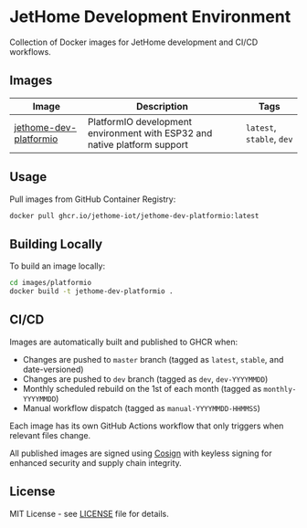 # JetHome Development Environment

Collection of Docker images for JetHome development and CI/CD workflows.

## Images

| Image | Description | Tags |
|-------|-------------|------|
| [jethome-dev-platformio](./images/platformio/) | PlatformIO development environment with ESP32 and native platform support | `latest`, `stable`, `dev` |

## Usage

Pull images from GitHub Container Registry:

```bash
docker pull ghcr.io/jethome-iot/jethome-dev-platformio:latest
```

## Building Locally

To build an image locally:

```bash
cd images/platformio
docker build -t jethome-dev-platformio .
```

## CI/CD

Images are automatically built and published to GHCR when:
- Changes are pushed to `master` branch (tagged as `latest`, `stable`, and date-versioned)
- Changes are pushed to `dev` branch (tagged as `dev`, `dev-YYYYMMDD`)
- Monthly scheduled rebuild on the 1st of each month (tagged as `monthly-YYYYMMDD`)
- Manual workflow dispatch (tagged as `manual-YYYYMMDD-HHMMSS`)

Each image has its own GitHub Actions workflow that only triggers when relevant files change.

All published images are signed using [Cosign](https://github.com/sigstore/cosign) with keyless signing for enhanced security and supply chain integrity.

## License

MIT License - see [LICENSE](LICENSE) file for details.